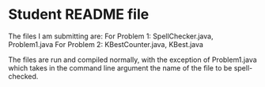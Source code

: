 # Student README file
The files I am submitting are:
For Problem 1:
SpellChecker.java, Problem1.java
For Problem 2:
KBestCounter.java, KBest.java

The files are run and compiled normally, with the exception of Problem1.java
which takes in the command line argument the name of the file to be spell-checked.


